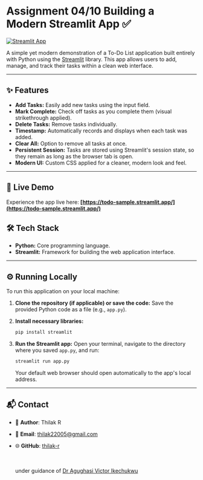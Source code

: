 # Assignment 04/10 Building a Modern Streamlit App ✅

[![Streamlit App](https://static.streamlit.io/badges/streamlit_badge_black_white.svg)](https://todo-sample.streamlit.app/)

A simple yet modern demonstration of a To-Do List application built entirely with Python using the [Streamlit](https://streamlit.io/) library. This app allows users to add, manage, and track their tasks within a clean web interface.

---

## ✨ Features

*   **Add Tasks:** Easily add new tasks using the input field.
*   **Mark Complete:** Check off tasks as you complete them (visual strikethrough applied).
*   **Delete Tasks:** Remove tasks individually.
*   **Timestamp:** Automatically records and displays when each task was added.
*   **Clear All:** Option to remove all tasks at once.
*   **Persistent Session:** Tasks are stored using Streamlit's session state, so they remain as long as the browser tab is open.
*   **Modern UI:** Custom CSS applied for a cleaner, modern look and feel.

---

## 🚀 Live Demo

Experience the app live here:
**[https://todo-sample.streamlit.app/](https://todo-sample.streamlit.app/)**


## 🛠️ Tech Stack

*   **Python:** Core programming language.
*   **Streamlit:** Framework for building the web application interface.

---

## ⚙️ Running Locally

To run this application on your local machine:

1.  **Clone the repository (if applicable) or save the code:**
    Save the provided Python code as a file (e.g., `app.py`).

2.  **Install necessary libraries:**
    ```bash
    pip install streamlit
    ```

3.  **Run the Streamlit app:**
    Open your terminal, navigate to the directory where you saved `app.py`, and run:
    ```bash
    streamlit run app.py
    ```
    Your default web browser should open automatically to the app's local address.

---


## 📬 Contact

- 👤 **Author**: Thilak R
- 📧 **Email**: [thilak22005@gmail.com](mailto:thilak22005@egmail.com)
- 🌐 **GitHub**: [thilak-r](https://github.com/thilak-r)


  <br><br>
under guidance of [Dr Agughasi Victor Ikechukwu](https://github.com/Victor-Ikechukwu)


